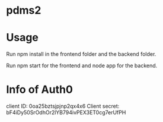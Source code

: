 # pdms2

# Usage
Run npm install in the frontend folder and the backend folder.

Run npm start for the frontend and node app for the backend.

# Info of Auth0
client ID: 0oa25bztsjpjnp2qx4x6
Client secret: bF4iDy50SrOdhOr2lYB794ivPEX3ET0cg7erUfPH
